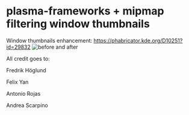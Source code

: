 # plasma-frameworks + mipmap filtering window thumbnails
Window thumbnails enhancement: https://phabricator.kde.org/D10251?id=29832
![before and after](https://phabricator.kde.org/file/data/2exmu34kh4bgchpuft5i/PHID-FILE-sytjq7krxr2lp7gkdkks/before-after.png "Before and after")

All credit goes to:

Fredrik Höglund

Felix Yan

Antonio Rojas

Andrea Scarpino

